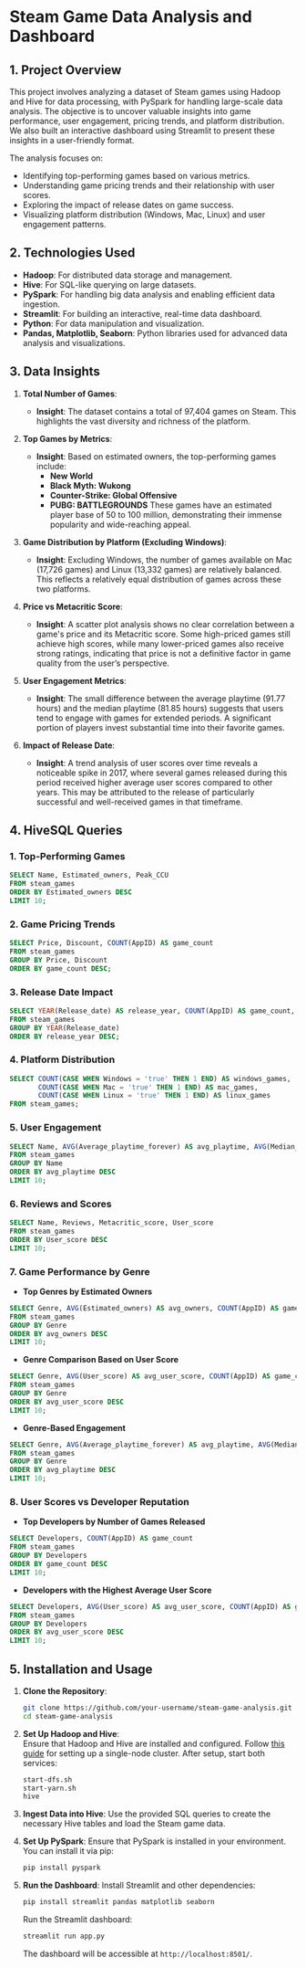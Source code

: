 # **Steam Game Data Analysis and Dashboard**

## 1. **Project Overview**

This project involves analyzing a dataset of Steam games using Hadoop and Hive for data processing, with PySpark for handling large-scale data analysis. The objective is to uncover valuable insights into game performance, user engagement, pricing trends, and platform distribution. We also built an interactive dashboard using Streamlit to present these insights in a user-friendly format.

The analysis focuses on:
- Identifying top-performing games based on various metrics.
- Understanding game pricing trends and their relationship with user scores.
- Exploring the impact of release dates on game success.
- Visualizing platform distribution (Windows, Mac, Linux) and user engagement patterns.

## 2. **Technologies Used**
- **Hadoop**: For distributed data storage and management.
- **Hive**: For SQL-like querying on large datasets.
- **PySpark**: For handling big data analysis and enabling efficient data ingestion.
- **Streamlit**: For building an interactive, real-time data dashboard.
- **Python**: For data manipulation and visualization.
- **Pandas, Matplotlib, Seaborn**: Python libraries used for advanced data analysis and visualizations.

## 3. **Data Insights**

1. **Total Number of Games**:
   - **Insight**: The dataset contains a total of 97,404 games on Steam. This highlights the vast diversity and richness of the platform.

2. **Top Games by Metrics**:
   - **Insight**: Based on estimated owners, the top-performing games include:
     - **New World**
     - **Black Myth: Wukong**
     - **Counter-Strike: Global Offensive**
     - **PUBG: BATTLEGROUNDS**
   These games have an estimated player base of 50 to 100 million, demonstrating their immense popularity and wide-reaching appeal.

3. **Game Distribution by Platform (Excluding Windows)**:
   - **Insight**: Excluding Windows, the number of games available on Mac (17,726 games) and Linux (13,332 games) are relatively balanced. This reflects a relatively equal distribution of games across these two platforms.

4. **Price vs Metacritic Score**:
   - **Insight**: A scatter plot analysis shows no clear correlation between a game's price and its Metacritic score. Some high-priced games still achieve high scores, while many lower-priced games also receive strong ratings, indicating that price is not a definitive factor in game quality from the user’s perspective.

5. **User Engagement Metrics**:
   - **Insight**: The small difference between the average playtime (91.77 hours) and the median playtime (81.85 hours) suggests that users tend to engage with games for extended periods. A significant portion of players invest substantial time into their favorite games.

6. **Impact of Release Date**:
   - **Insight**: A trend analysis of user scores over time reveals a noticeable spike in 2017, where several games released during this period received higher average user scores compared to other years. This may be attributed to the release of particularly successful and well-received games in that timeframe.

## 4. **HiveSQL Queries**
### 1. **Top-Performing Games**
```sql
SELECT Name, Estimated_owners, Peak_CCU 
FROM steam_games 
ORDER BY Estimated_owners DESC 
LIMIT 10;
```

### 2. **Game Pricing Trends**
```sql
SELECT Price, Discount, COUNT(AppID) AS game_count 
FROM steam_games 
GROUP BY Price, Discount 
ORDER BY game_count DESC;
```

### 3. **Release Date Impact**
```sql
SELECT YEAR(Release_date) AS release_year, COUNT(AppID) AS game_count, AVG(User_score) AS avg_user_score 
FROM steam_games 
GROUP BY YEAR(Release_date) 
ORDER BY release_year DESC;
```

### 4. **Platform Distribution**
```sql
SELECT COUNT(CASE WHEN Windows = 'true' THEN 1 END) AS windows_games,
       COUNT(CASE WHEN Mac = 'true' THEN 1 END) AS mac_games,
       COUNT(CASE WHEN Linux = 'true' THEN 1 END) AS linux_games
FROM steam_games;
```

### 5. **User Engagement**
```sql
SELECT Name, AVG(Average_playtime_forever) AS avg_playtime, AVG(Median_playtime_forever) AS median_playtime
FROM steam_games
GROUP BY Name
ORDER BY avg_playtime DESC
LIMIT 10;
```

### 6. **Reviews and Scores**
```sql
SELECT Name, Reviews, Metacritic_score, User_score 
FROM steam_games 
ORDER BY User_score DESC 
LIMIT 10;
```

### 7. **Game Performance by Genre**
- **Top Genres by Estimated Owners**
```sql
SELECT Genre, AVG(Estimated_owners) AS avg_owners, COUNT(AppID) AS game_count
FROM steam_games 
GROUP BY Genre
ORDER BY avg_owners DESC
LIMIT 10;
```

- **Genre Comparison Based on User Score**
```sql
SELECT Genre, AVG(User_score) AS avg_user_score, COUNT(AppID) AS game_count 
FROM steam_games 
GROUP BY Genre
ORDER BY avg_user_score DESC
LIMIT 10;
```

- **Genre-Based Engagement**
```sql
SELECT Genre, AVG(Average_playtime_forever) AS avg_playtime, AVG(Median_playtime_forever) AS median_playtime
FROM steam_games 
GROUP BY Genre
ORDER BY avg_playtime DESC
LIMIT 10;
```

### 8. **User Scores vs Developer Reputation**
- **Top Developers by Number of Games Released**
```sql
SELECT Developers, COUNT(AppID) AS game_count 
FROM steam_games 
GROUP BY Developers
ORDER BY game_count DESC
LIMIT 10;
```

- **Developers with the Highest Average User Score**
```sql
SELECT Developers, AVG(User_score) AS avg_user_score, COUNT(AppID) AS game_count 
FROM steam_games 
GROUP BY Developers
ORDER BY avg_user_score DESC
LIMIT 10;
```

## 5. **Installation and Usage**
1. **Clone the Repository**:
   ```bash
   git clone https://github.com/your-username/steam-game-analysis.git
   cd steam-game-analysis
   ```

2. **Set Up Hadoop and Hive**:  
   Ensure that Hadoop and Hive are installed and configured. Follow [this guide](https://hadoop.apache.org/docs/stable/hadoop-project-dist/hadoop-common/SingleCluster.html) for setting up a single-node cluster. After setup, start both services:
   ```bash
   start-dfs.sh
   start-yarn.sh
   hive
   ```

3. **Ingest Data into Hive**:
   Use the provided SQL queries to create the necessary Hive tables and load the Steam game data.

4. **Set Up PySpark**:
   Ensure that PySpark is installed in your environment. You can install it via pip:
   ```bash
   pip install pyspark
   ```

5. **Run the Dashboard**:
   Install Streamlit and other dependencies:
   ```bash
   pip install streamlit pandas matplotlib seaborn
   ```
   Run the Streamlit dashboard:
   ```bash
   streamlit run app.py
   ```
   The dashboard will be accessible at `http://localhost:8501/`.
